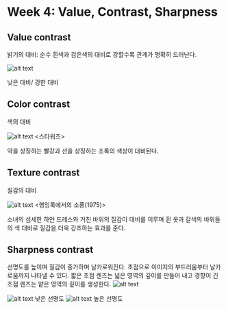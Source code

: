 # Week 4: Value, Contrast, Sharpness
## Value contrast
밝기의 대비: 순수 흰색과 검은색의 대비로 강할수록 관계가 명확히 드러난다.

![alt text](http://filmschoolonline.com/images/sample_light_contrast1.jpg)

낮은 대비/ 강한 대비

## Color contrast
색의 대비

![alt text](https://imagerville.com/upload/000/u1/fc/67/001march.jpg) <스타워즈>

악을 상징하는 빨강과 선을 상징하는 초록의 색상이 대비된다.

## Texture contrast
질감의 대비

![alt text](https://www.tasteofcinema.com/wp-content/uploads/2013/09/Picnic-at-Hanging-Rock.jpg) <행잉록에서의 소풍(1975)>

소녀의 섬세한 하얀 드레스와 거친 바위의 질감이 대비를 이루며 흰 옷과 갈색의 바위들의 색 대비로 질감을 더욱 강조하는 효과를 준다.

## Sharpness contrast

선명도를 높이며 질감이 증가하며 날카로워진다. 초점으로 이미지의 부드러움부터 날카로움까지 나타낼 수 있다. 짧은 초점 렌즈는 넓은 영역의 깊이를 만들어 내고 경향이 긴 초점 렌즈는 얕은 영역의 깊이를 생성한다.
![alt text](http://filmschoolonline.com/images/sample_light_focus.jpg)

![alt text](https://pixelsandwanderlust-com.exactdn.com/wp-content/uploads/2019/04/sharpness0-e1555406784704.jpg?strip=all&lossy=1&w=648&ssl=1)
낮은 선명도
![alt text](https://pixelsandwanderlust-com.exactdn.com/wp-content/uploads/2019/04/sharpness-e1555406711270.jpg?strip=all&lossy=1&w=648&ssl=1)
높은 선명도
